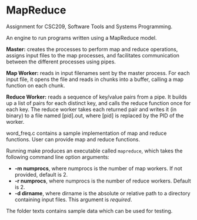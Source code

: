 # MapReduce

Assignment for CSC209, Software Tools and Systems Programming.

An engine to run programs written using a MapReduce model.

**Master:** creates the processes to perform map and reduce operations, assigns input files to the map processes, and facilitates communication between the different processes using pipes.

**Map Worker:** reads in input filenames sent by the master process. For each input file, it opens the file and reads in chunks into a buffer, calling a map function on each chunk.

**Reduce Worker:** reads a sequence of key/value pairs from a pipe. It builds up a list of pairs for each distinct key, and calls the reduce function once for each key. The reduce worker takes each returned pair and writes it (in binary) to a file named [pid].out, where [pid] is replaced by the PID of the worker.

word_freq.c contains a sample implementation of map and reduce functions. User can provide map and reduce functions.

Running make produces an executable called `mapreduce`, which takes the following command line option arguments:  
* **-m numprocs**, where numprocs is the number of map workers. If not provided, default is 2.
* **-r numprocs**, where numprocs is the number of reduce workers. Default is 2.
* **-d dirname**, where dirname is the absolute or relative path to a directory containing input files. This argument is *required*.

The folder texts contains sample data which can be used for testing.
